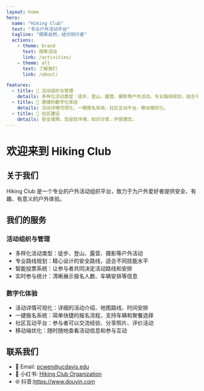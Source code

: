 ```yaml
---
layout: home
hero:
  name: "Hiking Club"
  text: "专业户外活动平台"
  tagline: "探索自然，结识同行者"
  actions:
    - theme: brand
      text: 探索活动
      link: /activities/
    - theme: alt
      text: 了解我们
      link: /about/

features:
  - title: 🎯 活动组织与管理
    details: 多样化活动类型：徒步、登山、露营、摄影等户外活动。专业路线规划，适合不同技能水平。
  - title: 📱 便捷的数字化体验
    details: 活动详情可视化，一键报名系统，社区互动平台，移动端优化。
  - title: 🤝 社区建设
    details: 安全保障，包容性环境，知识分享，环保理念。
---
```


# 欢迎来到 Hiking Club

## 关于我们

Hiking Club 是一个专业的户外活动组织平台，致力于为户外爱好者提供安全、有趣、有意义的户外体验。

## 我们的服务

### 活动组织与管理
- 多样化活动类型：徒步、登山、露营、摄影等户外活动
- 专业路线规划：精心设计的安全路线，适合不同技能水平
- 智能投票系统：让参与者共同决定活动路线和安排
- 实时参与统计：清晰展示报名人数、车辆安排等信息

### 数字化体验
- 活动详情可视化：详细的活动介绍、地图路线、时间安排
- 一键报名系统：简单快捷的报名流程，支持车辆和聚餐选择
- 社区互动平台：参与者可以交流经验、分享照片、评价活动
- 移动端优化：随时随地查看活动信息和参与互动

## 联系我们

- 📧 Email: pcwen@ucdavis.edu
- 🐙 小红书: [Hiking Club Organization](https://www.xiaohongshu.com)
- 🌐 抖音:https://www.douyin.com